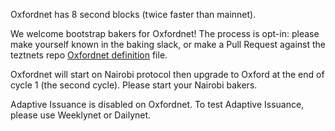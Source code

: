 Oxfordnet has 8 second blocks (twice faster than mainnet).

We welcome bootstrap bakers for Oxfordnet! The process is opt-in: please make yourself known in the baking slack, or make a Pull Request against the teztnets repo [Oxfordnet definition](https://github.com/oxheadalpha/teztnets/blob/main/oxfordnet/values.yaml) file.

Oxfordnet will start on Nairobi protocol then upgrade to Oxford at the end of cycle 1 (the second cycle). Please start your Nairobi bakers.

Adaptive Issuance is disabled on Oxfordnet. To test Adaptive Issuance, please use Weeklynet or Dailynet.
